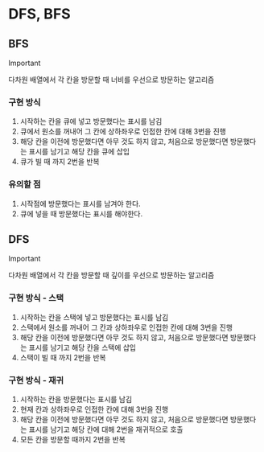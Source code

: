 # DFS, BFS

## BFS

> [!important]
>
> 다차원 배열에서 각 칸을 방문할 때 너비를 우선으로 방문하는 알고리즘

### 구현 방식

1. 시작하는 칸을 큐에 넣고 방문했다는 표시를 남김
2. 큐에서 원소를 꺼내어 그 칸에 상하좌우로 인접한 칸에 대해 3번을 진행
3. 해당 칸을 이전에 방문했다면 아무 것도 하지 않고, 처음으로 방문했다면 방문했다는 표시를 남기고 해당 칸을 큐에 삽입
4. 큐가 빌 때 까지 2번을 반복

### 유의할 점

1. 시작점에 방문했다는 표시를 남겨야 한다.
2. 큐에 넣을 때 방문했다는 표시를 해야한다.

## DFS

> [!important]
>
> 다차원 배열에서 각 칸을 방문할 때 깊이를 우선으로 방문하는 알고리즘

### 구현 방식 - 스택

1. 시작하는 칸을 스택에 넣고 방문했다는 표시를 남김
2. 스택에서 원소를 꺼내어 그 칸과 상하좌우로 인접한 칸에 대해 3번을 진행
3. 해당 칸을 이전에 방문했다면 아무 것도 하지 않고, 처음으로 방문했다면 방문했다는 표시를 남기고 해당 칸을 스택에 삽입
4. 스택이 빌 때 까지 2번을 반복

### 구현 방식 - 재귀

1. 시작하는 칸을 방문했다는 표시를 남김
2. 현재 칸과 상하좌우로 인접한 칸에 대해 3번을 진행
3. 해당 칸을 이전에 방문했다면 아무 것도 하지 않고, 처음으로 방문했다면 방문했다는 표시를 남기고 해당 칸에 대해 2번을 재귀적으로 호출
4. 모든 칸을 방문할 때까지 2번을 반복
